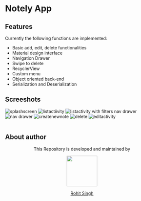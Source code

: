# Notely App

## Features                
Currently the following functions are implemented:

 - Basic add, edit, delete functionalities
 -  Material design interface               
 - Navigation Drawer             
 - Swipe to delete            
 - RecyclerView          
 - Custom menu 
 - Object  oriented back-end 
 - Serialization and Deserialization   
      
         
        


## Screeshots
![splashscreen](https://user-images.githubusercontent.com/11274840/33010074-f8b634fa-cd8d-11e7-9539-9f99430c76a1.jpg)
![listactiivity](https://user-images.githubusercontent.com/11274840/33010079-f97e2e2e-cd8d-11e7-9850-47bedf65c89f.jpg)
![listactivity with filters nav drawer](https://user-images.githubusercontent.com/11274840/33010072-f8421c1e-cd8d-11e7-81ae-de38c691ec74.jpg)
![nav drawer](https://user-images.githubusercontent.com/11274840/33010073-f8745206-cd8d-11e7-9b7f-38d33961a133.jpg)
![createnewnote](https://user-images.githubusercontent.com/11274840/33010075-f8e73d5c-cd8d-11e7-85b3-d0fa1de57fcb.jpg)
![delete](https://user-images.githubusercontent.com/11274840/33010076-f91c416e-cd8d-11e7-8b44-e58c9c716445.jpg)
![editactivity](https://user-images.githubusercontent.com/11274840/33010077-f94dc018-cd8d-11e7-9075-1116616513cd.jpg)
</br></br>
## About author
<p align="center">This Repository is developed and maintained by </p>
<p align="center">
  <a href="https://stackoverflow.com/users/4700156/rohit-singh?tab=profile"><img width="100" height="100" src="https://user-images.githubusercontent.com/11274840/30627155-38952a30-9dec-11e7-9072-a00d9a86bdb8.gif">
</p></a>
<a href="https://stackoverflow.com/users/4700156/rohit-singh?tab=profile">
<p align="center">
  Rohit Singh
</p>
</a>
